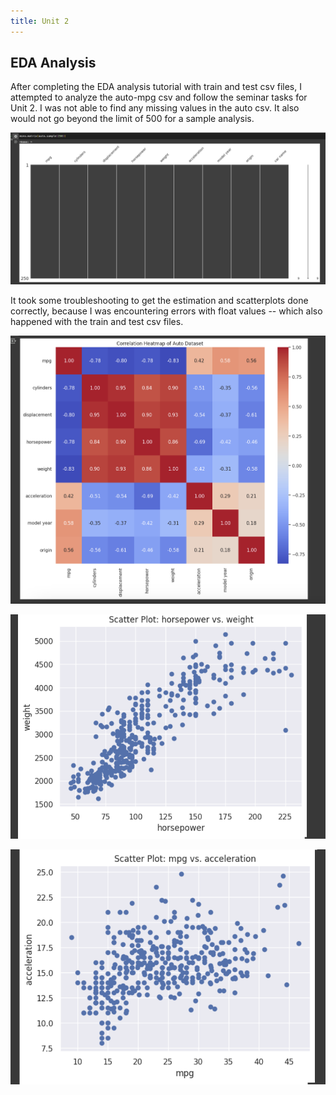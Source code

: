 ```yaml
---
title: Unit 2
---
```

EDA Analysis
--

After completing the EDA analysis tutorial with train and test csv files, I attempted to analyze the auto-mpg csv and follow the seminar tasks for Unit 2. I was not able to find any missing values in the auto csv. It also would not go beyond the limit of 500 for a sample analysis. 

![Missing Value Analysis](https://github.com/inthekhards/inthekhards.github.io/blob/main/docs/Unit2Images/u2mv.png)

It took some troubleshooting to get the estimation and scatterplots done correctly, because I was encountering errors with float values -- which also happened with the train and test csv files. 

![Correlation Matrix](https://github.com/inthekhards/inthekhards.github.io/blob/main/docs/Unit2Images/u2cm.png)

![Scatter Plot](https://github.com/inthekhards/inthekhards.github.io/blob/main/docs/Unit2Images/u2cp2.png)

![Scatter Plot 2](https://github.com/inthekhards/inthekhards.github.io/blob/main/docs/Unit2Images/u2cp1.png)
